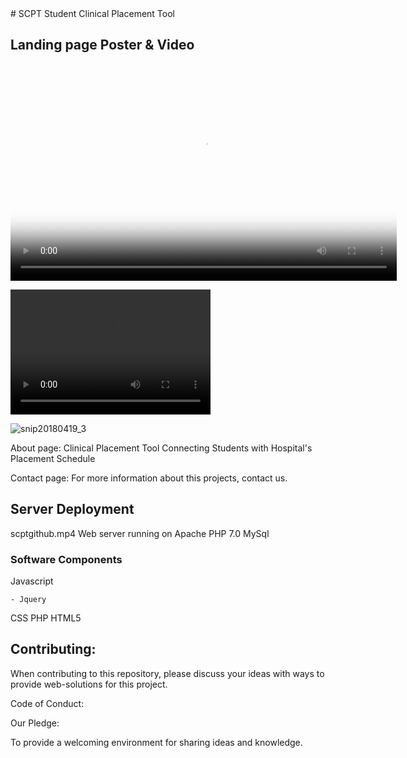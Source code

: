 <meta http-equiv="X-UA-Compatible" content="IE=Edge,chrome=1">
# SCPT
Student Clinical Placement Tool

## Landing page Poster & Video

<video poster="https://user-images.githubusercontent.com/33673071/39100786-6696a8cc-465d-11e8-9344-1a2bc84bfb79.png" width="618" height="347" controls preload> 
    <source src="https://youtu.be/W5umG4a3R4Y" media="only screen and (min-device-width: 568px)"></source> 
    <source src="https://youtu.be/W5umG4a3R4Y" media="only screen and (max-device-width: 568px)"></source> 
    <source src="https://youtu.be/W5umG4a3R4Y"></source> 
</video>

<video src="" width="320" height="200" controls preload></video>

![snip20180419_3](https://user-images.githubusercontent.com/33673071/39100786-6696a8cc-465d-11e8-9344-1a2bc84bfb79.png)


About page: Clinical Placement Tool Connecting Students with Hospital's Placement Schedule

Contact page: For more information about this projects, contact us.

## Server Deployment
scptgithub.mp4
Web server running on Apache
PHP 7.0
MySql

### Software Components

Javascript

    - Jquery

CSS
PHP
HTML5


## Contributing:

When contributing to this repository, please discuss your ideas with ways to provide web-solutions for this project.

Code of Conduct:

Our Pledge:

To provide a welcoming environment for sharing ideas and knowledge.
